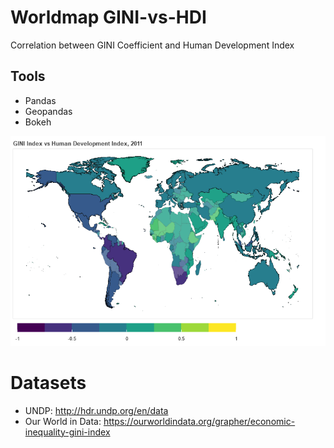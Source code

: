 # Worldmap GINI-vs-HDI
Correlation between GINI Coefficient and Human Development Index

## Tools
- Pandas
- Geopandas
- Bokeh

![Screenshot](bokeh_plot.png)

# Datasets
- UNDP: http://hdr.undp.org/en/data
- Our World in Data: https://ourworldindata.org/grapher/economic-inequality-gini-index
